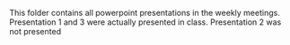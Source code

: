 This folder contains all powerpoint presentations in the weekly meetings. 
Presentation 1 and 3 were actually presented in class.
Presentation 2 was not presented
